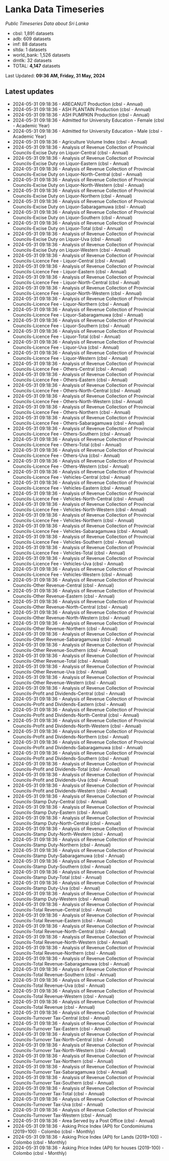 # Lanka Data Timeseries
*Public Timeseries Data about Sri Lanka*

* cbsl: 1,891 datasets
* adb: 609 datasets
* imf: 88 datasets
* sltda: 1 datasets
* world_bank: 1,526 datasets
* dmtlk: 32 datasets
* TOTAL: **4,147** datasets

Last Updated: **09:36 AM, Friday, 31 May, 2024**

## Latest updates

* 2024-05-31 09:18:36 - ARECANUT Production (cbsl - Annual)
* 2024-05-31 09:18:36 - ASH PLANTAIN Production (cbsl - Annual)
* 2024-05-31 09:18:36 - ASH PUMPKIN Production (cbsl - Annual)
* 2024-05-31 09:18:36 - Admitted for University Education - Female (cbsl - Academic Year)
* 2024-05-31 09:18:36 - Admitted for University Education - Male (cbsl - Academic Year)
* 2024-05-31 09:18:36 - Agriculture Volume Index (cbsl - Annual)
* 2024-05-31 09:18:36 - Analysis of Revenue Collection of Provincial Councils-Excise Duty on Liquor-Central (cbsl - Annual)
* 2024-05-31 09:18:36 - Analysis of Revenue Collection of Provincial Councils-Excise Duty on Liquor-Eastern (cbsl - Annual)
* 2024-05-31 09:18:36 - Analysis of Revenue Collection of Provincial Councils-Excise Duty on Liquor-North-Central (cbsl - Annual)
* 2024-05-31 09:18:36 - Analysis of Revenue Collection of Provincial Councils-Excise Duty on Liquor-North-Western (cbsl - Annual)
* 2024-05-31 09:18:36 - Analysis of Revenue Collection of Provincial Councils-Excise Duty on Liquor-Northern (cbsl - Annual)
* 2024-05-31 09:18:36 - Analysis of Revenue Collection of Provincial Councils-Excise Duty on Liquor-Sabaragamuwa (cbsl - Annual)
* 2024-05-31 09:18:36 - Analysis of Revenue Collection of Provincial Councils-Excise Duty on Liquor-Southern (cbsl - Annual)
* 2024-05-31 09:18:36 - Analysis of Revenue Collection of Provincial Councils-Excise Duty on Liquor-Total (cbsl - Annual)
* 2024-05-31 09:18:36 - Analysis of Revenue Collection of Provincial Councils-Excise Duty on Liquor-Uva (cbsl - Annual)
* 2024-05-31 09:18:36 - Analysis of Revenue Collection of Provincial Councils-Excise Duty on Liquor-Western (cbsl - Annual)
* 2024-05-31 09:18:36 - Analysis of Revenue Collection of Provincial Councils-Licence Fee - Liquor-Central (cbsl - Annual)
* 2024-05-31 09:18:36 - Analysis of Revenue Collection of Provincial Councils-Licence Fee - Liquor-Eastern (cbsl - Annual)
* 2024-05-31 09:18:36 - Analysis of Revenue Collection of Provincial Councils-Licence Fee - Liquor-North-Central (cbsl - Annual)
* 2024-05-31 09:18:36 - Analysis of Revenue Collection of Provincial Councils-Licence Fee - Liquor-North-Western (cbsl - Annual)
* 2024-05-31 09:18:36 - Analysis of Revenue Collection of Provincial Councils-Licence Fee - Liquor-Northern (cbsl - Annual)
* 2024-05-31 09:18:36 - Analysis of Revenue Collection of Provincial Councils-Licence Fee - Liquor-Sabaragamuwa (cbsl - Annual)
* 2024-05-31 09:18:36 - Analysis of Revenue Collection of Provincial Councils-Licence Fee - Liquor-Southern (cbsl - Annual)
* 2024-05-31 09:18:36 - Analysis of Revenue Collection of Provincial Councils-Licence Fee - Liquor-Total (cbsl - Annual)
* 2024-05-31 09:18:36 - Analysis of Revenue Collection of Provincial Councils-Licence Fee - Liquor-Uva (cbsl - Annual)
* 2024-05-31 09:18:36 - Analysis of Revenue Collection of Provincial Councils-Licence Fee - Liquor-Western (cbsl - Annual)
* 2024-05-31 09:18:36 - Analysis of Revenue Collection of Provincial Councils-Licence Fee - Others-Central (cbsl - Annual)
* 2024-05-31 09:18:36 - Analysis of Revenue Collection of Provincial Councils-Licence Fee - Others-Eastern (cbsl - Annual)
* 2024-05-31 09:18:36 - Analysis of Revenue Collection of Provincial Councils-Licence Fee - Others-North-Central (cbsl - Annual)
* 2024-05-31 09:18:36 - Analysis of Revenue Collection of Provincial Councils-Licence Fee - Others-North-Western (cbsl - Annual)
* 2024-05-31 09:18:36 - Analysis of Revenue Collection of Provincial Councils-Licence Fee - Others-Northern (cbsl - Annual)
* 2024-05-31 09:18:36 - Analysis of Revenue Collection of Provincial Councils-Licence Fee - Others-Sabaragamuwa (cbsl - Annual)
* 2024-05-31 09:18:36 - Analysis of Revenue Collection of Provincial Councils-Licence Fee - Others-Southern (cbsl - Annual)
* 2024-05-31 09:18:36 - Analysis of Revenue Collection of Provincial Councils-Licence Fee - Others-Total (cbsl - Annual)
* 2024-05-31 09:18:36 - Analysis of Revenue Collection of Provincial Councils-Licence Fee - Others-Uva (cbsl - Annual)
* 2024-05-31 09:18:36 - Analysis of Revenue Collection of Provincial Councils-Licence Fee - Others-Western (cbsl - Annual)
* 2024-05-31 09:18:36 - Analysis of Revenue Collection of Provincial Councils-Licence Fee - Vehicles-Central (cbsl - Annual)
* 2024-05-31 09:18:36 - Analysis of Revenue Collection of Provincial Councils-Licence Fee - Vehicles-Eastern (cbsl - Annual)
* 2024-05-31 09:18:36 - Analysis of Revenue Collection of Provincial Councils-Licence Fee - Vehicles-North-Central (cbsl - Annual)
* 2024-05-31 09:18:36 - Analysis of Revenue Collection of Provincial Councils-Licence Fee - Vehicles-North-Western (cbsl - Annual)
* 2024-05-31 09:18:36 - Analysis of Revenue Collection of Provincial Councils-Licence Fee - Vehicles-Northern (cbsl - Annual)
* 2024-05-31 09:18:36 - Analysis of Revenue Collection of Provincial Councils-Licence Fee - Vehicles-Sabaragamuwa (cbsl - Annual)
* 2024-05-31 09:18:36 - Analysis of Revenue Collection of Provincial Councils-Licence Fee - Vehicles-Southern (cbsl - Annual)
* 2024-05-31 09:18:36 - Analysis of Revenue Collection of Provincial Councils-Licence Fee - Vehicles-Total (cbsl - Annual)
* 2024-05-31 09:18:36 - Analysis of Revenue Collection of Provincial Councils-Licence Fee - Vehicles-Uva (cbsl - Annual)
* 2024-05-31 09:18:36 - Analysis of Revenue Collection of Provincial Councils-Licence Fee - Vehicles-Western (cbsl - Annual)
* 2024-05-31 09:18:36 - Analysis of Revenue Collection of Provincial Councils-Other Revenue-Central (cbsl - Annual)
* 2024-05-31 09:18:36 - Analysis of Revenue Collection of Provincial Councils-Other Revenue-Eastern (cbsl - Annual)
* 2024-05-31 09:18:36 - Analysis of Revenue Collection of Provincial Councils-Other Revenue-North-Central (cbsl - Annual)
* 2024-05-31 09:18:36 - Analysis of Revenue Collection of Provincial Councils-Other Revenue-North-Western (cbsl - Annual)
* 2024-05-31 09:18:36 - Analysis of Revenue Collection of Provincial Councils-Other Revenue-Northern (cbsl - Annual)
* 2024-05-31 09:18:36 - Analysis of Revenue Collection of Provincial Councils-Other Revenue-Sabaragamuwa (cbsl - Annual)
* 2024-05-31 09:18:36 - Analysis of Revenue Collection of Provincial Councils-Other Revenue-Southern (cbsl - Annual)
* 2024-05-31 09:18:36 - Analysis of Revenue Collection of Provincial Councils-Other Revenue-Total (cbsl - Annual)
* 2024-05-31 09:18:36 - Analysis of Revenue Collection of Provincial Councils-Other Revenue-Uva (cbsl - Annual)
* 2024-05-31 09:18:36 - Analysis of Revenue Collection of Provincial Councils-Other Revenue-Western (cbsl - Annual)
* 2024-05-31 09:18:36 - Analysis of Revenue Collection of Provincial Councils-Profit and Dividends-Central (cbsl - Annual)
* 2024-05-31 09:18:36 - Analysis of Revenue Collection of Provincial Councils-Profit and Dividends-Eastern (cbsl - Annual)
* 2024-05-31 09:18:36 - Analysis of Revenue Collection of Provincial Councils-Profit and Dividends-North-Central (cbsl - Annual)
* 2024-05-31 09:18:36 - Analysis of Revenue Collection of Provincial Councils-Profit and Dividends-North-Western (cbsl - Annual)
* 2024-05-31 09:18:36 - Analysis of Revenue Collection of Provincial Councils-Profit and Dividends-Northern (cbsl - Annual)
* 2024-05-31 09:18:36 - Analysis of Revenue Collection of Provincial Councils-Profit and Dividends-Sabaragamuwa (cbsl - Annual)
* 2024-05-31 09:18:36 - Analysis of Revenue Collection of Provincial Councils-Profit and Dividends-Southern (cbsl - Annual)
* 2024-05-31 09:18:36 - Analysis of Revenue Collection of Provincial Councils-Profit and Dividends-Total (cbsl - Annual)
* 2024-05-31 09:18:36 - Analysis of Revenue Collection of Provincial Councils-Profit and Dividends-Uva (cbsl - Annual)
* 2024-05-31 09:18:36 - Analysis of Revenue Collection of Provincial Councils-Profit and Dividends-Western (cbsl - Annual)
* 2024-05-31 09:18:36 - Analysis of Revenue Collection of Provincial Councils-Stamp Duty-Central (cbsl - Annual)
* 2024-05-31 09:18:36 - Analysis of Revenue Collection of Provincial Councils-Stamp Duty-Eastern (cbsl - Annual)
* 2024-05-31 09:18:36 - Analysis of Revenue Collection of Provincial Councils-Stamp Duty-North-Central (cbsl - Annual)
* 2024-05-31 09:18:36 - Analysis of Revenue Collection of Provincial Councils-Stamp Duty-North-Western (cbsl - Annual)
* 2024-05-31 09:18:36 - Analysis of Revenue Collection of Provincial Councils-Stamp Duty-Northern (cbsl - Annual)
* 2024-05-31 09:18:36 - Analysis of Revenue Collection of Provincial Councils-Stamp Duty-Sabaragamuwa (cbsl - Annual)
* 2024-05-31 09:18:36 - Analysis of Revenue Collection of Provincial Councils-Stamp Duty-Southern (cbsl - Annual)
* 2024-05-31 09:18:36 - Analysis of Revenue Collection of Provincial Councils-Stamp Duty-Total (cbsl - Annual)
* 2024-05-31 09:18:36 - Analysis of Revenue Collection of Provincial Councils-Stamp Duty-Uva (cbsl - Annual)
* 2024-05-31 09:18:36 - Analysis of Revenue Collection of Provincial Councils-Stamp Duty-Western (cbsl - Annual)
* 2024-05-31 09:18:36 - Analysis of Revenue Collection of Provincial Councils-Total Revenue-Central (cbsl - Annual)
* 2024-05-31 09:18:36 - Analysis of Revenue Collection of Provincial Councils-Total Revenue-Eastern (cbsl - Annual)
* 2024-05-31 09:18:36 - Analysis of Revenue Collection of Provincial Councils-Total Revenue-North-Central (cbsl - Annual)
* 2024-05-31 09:18:36 - Analysis of Revenue Collection of Provincial Councils-Total Revenue-North-Western (cbsl - Annual)
* 2024-05-31 09:18:36 - Analysis of Revenue Collection of Provincial Councils-Total Revenue-Northern (cbsl - Annual)
* 2024-05-31 09:18:36 - Analysis of Revenue Collection of Provincial Councils-Total Revenue-Sabaragamuwa (cbsl - Annual)
* 2024-05-31 09:18:36 - Analysis of Revenue Collection of Provincial Councils-Total Revenue-Southern (cbsl - Annual)
* 2024-05-31 09:18:36 - Analysis of Revenue Collection of Provincial Councils-Total Revenue-Uva (cbsl - Annual)
* 2024-05-31 09:18:36 - Analysis of Revenue Collection of Provincial Councils-Total Revenue-Western (cbsl - Annual)
* 2024-05-31 09:18:36 - Analysis of Revenue Collection of Provincial Councils-Total Revenue (cbsl - Annual)
* 2024-05-31 09:18:36 - Analysis of Revenue Collection of Provincial Councils-Turnover Tax-Central (cbsl - Annual)
* 2024-05-31 09:18:36 - Analysis of Revenue Collection of Provincial Councils-Turnover Tax-Eastern (cbsl - Annual)
* 2024-05-31 09:18:36 - Analysis of Revenue Collection of Provincial Councils-Turnover Tax-North-Central (cbsl - Annual)
* 2024-05-31 09:18:36 - Analysis of Revenue Collection of Provincial Councils-Turnover Tax-North-Western (cbsl - Annual)
* 2024-05-31 09:18:36 - Analysis of Revenue Collection of Provincial Councils-Turnover Tax-Northern (cbsl - Annual)
* 2024-05-31 09:18:36 - Analysis of Revenue Collection of Provincial Councils-Turnover Tax-Sabaragamuwa (cbsl - Annual)
* 2024-05-31 09:18:36 - Analysis of Revenue Collection of Provincial Councils-Turnover Tax-Southern (cbsl - Annual)
* 2024-05-31 09:18:36 - Analysis of Revenue Collection of Provincial Councils-Turnover Tax-Total (cbsl - Annual)
* 2024-05-31 09:18:36 - Analysis of Revenue Collection of Provincial Councils-Turnover Tax-Uva (cbsl - Annual)
* 2024-05-31 09:18:36 - Analysis of Revenue Collection of Provincial Councils-Turnover Tax-Western (cbsl - Annual)
* 2024-05-31 09:18:36 - Area Served by a Post Office (cbsl - Annual)
* 2024-05-31 09:18:36 - Asking Price Index (API) for Condominiums (2019=100) - Colombo (cbsl - Monthly)
* 2024-05-31 09:18:36 - Asking Price Index (API) for Lands (2019=100) - Colombo (cbsl - Monthly)
* 2024-05-31 09:18:36 - Asking Price Index (API) for houses (2019-100) - Colombo (cbsl - Monthly)